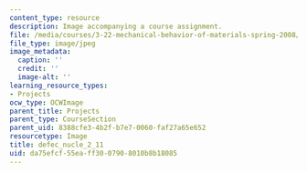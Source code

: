 ```yaml
---
content_type: resource
description: Image accompanying a course assignment.
file: /media/courses/3-22-mechanical-behavior-of-materials-spring-2008/da75efcf55eaff3007908010b8b18085_defec_nucle_2_11.jpg
file_type: image/jpeg
image_metadata:
  caption: ''
  credit: ''
  image-alt: ''
learning_resource_types:
- Projects
ocw_type: OCWImage
parent_title: Projects
parent_type: CourseSection
parent_uid: 8388cfe3-4b2f-b7e7-0060-faf27a65e652
resourcetype: Image
title: defec_nucle_2_11
uid: da75efcf-55ea-ff30-0790-8010b8b18085
---
```

